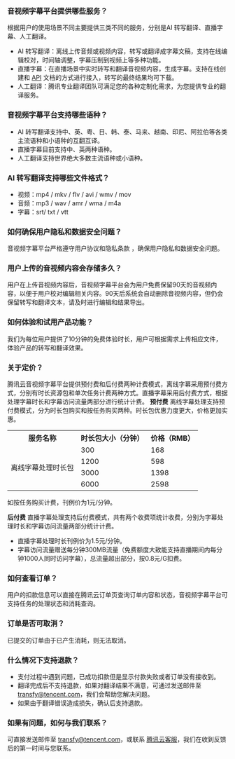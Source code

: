 ### 音视频字幕平台提供哪些服务？
根据用户的使用场景不同主要提供三类不同的服务，分别是AI 转写翻译、直播字幕、人工翻译。
- AI 转写翻译：离线上传音频或视频内容，转写或翻译成字幕文稿，支持在线编辑校对，时间轴调整，字幕压制到视频上等多种功能。
- 直播字幕：在直播场景中实时转写和翻译音视频内容，生成字幕。支持在线创建和 [API](https://transfy.cloud.tencent.com/#/api/introduction) 文档的方式进行接入，转写的最终结果均可下载。
- 人工翻译：腾讯专业翻译团队可满足您的各种定制化需求，为您提供专业的翻译服务。

### 音视频字幕平台支持哪些语种？
- AI 转写翻译支持中、英、粤、日、韩、泰、马来、越南、印尼、阿拉伯等各类主流语种和小语种的互翻互译。
- 直播字幕目前支持中、英两种语种。
- 人工翻译支持世界绝大多数主流语种或小语种。

### AI 转写翻译支持哪些文件格式？
- 视频：mp4 / mkv / flv / avi / wmv / mov
- 音频：mp3 / wav / amr / wma / m4a
- 字幕：srt/ txt / vtt

### 如何确保用户隐私和数据安全问题？
音视频字幕平台严格遵守用户协议和隐私条款 ，确保用户隐私和数据安全问题。

### 用户上传的音视频内容会存储多久？
用户在上传音视频内容后，音视频字幕平台会为用户免费保留90天的音视频内容，以便于用户校对编辑相关内容。90天后系统会自动删除音视频内容，但仍会保留转写和翻译文本，请及时进行编辑和结果导出。

### 如何体验和试用产品功能？
我们为每位用户提供了10分钟的免费体验时长，用户可根据需求上传相应文件，体验产品的转写和翻译效果。

### 关于定价？
腾讯云音视频字幕平台提供预付费和后付费两种计费模式，离线字幕采用预付费方式，分别有时长资源包和单次任务计费两种方式。直播字幕采用后付费方式，根据处理字幕时长和字幕访问流量两部分进行统计计费。
**预付费**
离线字幕处理支持预付费模式，分为时长包购买和按任务购买两种。时长包优惠力度更大，价格更加实惠。

<table>
<tr>
<th>服务名称</th>
<th>时长包大小（分钟）</th>
<th>价格（RMB）</th>
</tr>
<tr>
<td rowspan="4">离线字幕处理时长包</td>
<td>300</td>
<td>168</td>
</tr>
<tr>
<td>1200</td>
<td>598</td>
</tr>
<tr>
<td>3000</td>
<td>1398</td>
</tr>
<tr>
<td>6000</td>
<td>2598</td>
</tr>
</table>

如按任务购买计费，刊例价为1元/分钟。

**后付费**
直播字幕处理支持后付费模式，共有两个收费项统计收费，分别为字幕处理时长和字幕访问流量两部分统计计费。
- 直播字幕处理时长刊例价为1.5元/分钟。
- 字幕访问流量赠送每分钟300MB流量（免费额度大致能支持直播期间内每分钟1000人同时访问字幕），总流量超出部分，按0.8元/G扣费。

### 如何查看订单？
用户的扣款信息可以直接在腾讯云订单页查询订单内容和状态，音视频字幕平台可支持任务的处理状态和消耗查询。

### 订单是否可取消？
已提交的订单由于已产生消耗，则无法取消。

### 什么情况下支持退款？
- 支付过程中遇到问题，已成功扣款但是显示付款失败或者订单没有接收到。
- 翻译完成后不支持退款，如果对翻译结果不满意，可通过发送邮件至 transfy@tencent.com，我们会帮助您解决问题。
- 如果由于翻译错误造成损失，确认后支持退款。

### 如果有问题，如何与我们联系？
可直接发送邮件至 transfy@tencent.com，或联系 [腾讯云客服](https://cloud.tencent.com/document/product/282/1558)，我们在收到反馈后的第一时间与您联系。
  
